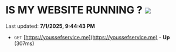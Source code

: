 # IS MY WEBSITE RUNNING ? [![](https://img.shields.io/static/v1?label=Sponsor&message=%E2%9D%A4&logo=GitHub&color=%23fe8e86)](https://github.com/sponsors/Youssef-Lehmam)

Last updated: **7/1/2025, 9:44:43 PM**

- `GET` [https://youssefservice.me](https://youssefservice.me) - **Up** (307ms)
